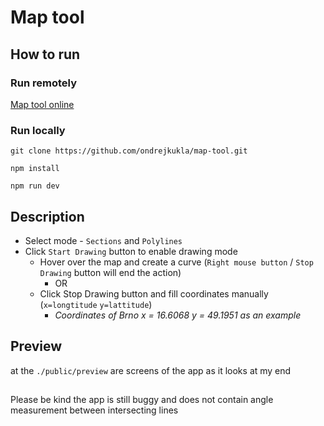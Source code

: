 # Map tool

## How to run

### Run remotely
[Map tool online](https://ondrejkukla.github.io/map-tool/)

### Run locally
`git clone https://github.com/ondrejkukla/map-tool.git`

`npm install`

`npm run dev`

## Description

- Select mode - `Sections` and `Polylines`
- Click `Start Drawing` button to enable drawing mode
    - Hover over the map and create a  curve (`Right mouse button` / `Stop Drawing` button will end the action)
        * OR
    - Click Stop Drawing button and fill coordinates manually (`x=longtitude` `y=lattitude`)
        *  *Coordinates of Brno x = 16.6068 y = 49.1951 as an example*

## Preview

at the `./public/preview` are screens of the app as it looks at my end

##

Please be kind the app is still buggy and does not contain angle measurement between intersecting lines
